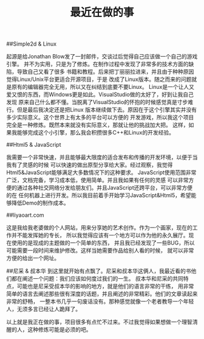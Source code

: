﻿---
title: "最近在做的事"
layout: post
description: "开的坑太多了整理一下"
robots: none
---

##Simple2d & Linux

起源是给Jonathan Blow发了一封邮件，交谈过后觉得自己应该做一个自己的游戏引擎。
并不为实用，只是为了修炼。在制作过程中发现了非常多的技术方面的缺陷，导致自己又看了很多
书籍和教程。后来把丁丽丽拉进来，并且由于种种原因觉得Linux/Unix平台更适合开源项目，于是
改成了Linux版本。随之而来的问题就是原有的编辑器完全无用，所以又在纠结到底要不要Linux。
Linux是一个让人又爱又恨的东西，而Windows更是如此。VisualStudio做的太好了，好到让我自己发现
原来自己什么都不懂。当脱离了VisualStudio的怀抱的时候感觉真是寸步难行。但是最后我决定还是把Linux
版本继续做下去。原因在于这个引擎其实并没有多少实际意义。这个世界上有太多的平台可以方便的
开发游戏，所以我这个项目完全是一种修炼。既然本来就没有实际意义，那就让他的挑战加大把。
这样，如果我能够完成这个小引擎，那么我会积攒很多C++和Linux的开发经验。

##Html5 & JavaScript

我需要一个非常快速，并且能够最大限度的适合发布和传播的开发环境，以便于当我有了灵感的时候
可以快速的做出原型分享给大家。经过观察，我觉得Html5&JavaScript能够满足大多数情况下的这种要求。
JavaScript使用范围非常广泛，文档完备，学习成本低，使用简单。并且我如果有任何的灵感
可以非常方便的通过各种社交网络分发给朋友们。并且JavaScript还跨平台，可以非常方便的在
任何机器上进行开发。所以我目前着手开始学习JavaScript&Html5，希望能够降低Demo的制作成本。

##liyaoart.com

这是我给我老婆做的个人网站，用来分享她的艺术创作。作为一个画家，现在的工作并不能发挥她的专长，
所以我觉得应该有一个地方可以作为他的永久展厅。现在使用的是现成的主题做的一个简单的东西，
并且我已经发现了一些BUG，所以可能需要一段时间来维护修改。这样当她需要作品给别人看的时候，
就可以非常方便的给出一个网址。

##尼采 & 叔本华
到这里就开始有点飘了。尼采和叔本华这俩人，我最近看的书他们都在阐述一个问题：我们应该如何度过我们的一生。
叔本华和尼采的共同特点，可能也是尼采受叔本华的影响的地方，就是他们的语言非常的干练，
用非常简单的语言去阐述那些很有深度的话题，并且阐述的非常精彩。他们的文章读起来非常的舒畅，
一整本书几乎一句废话没有。那种感觉就像一个老者教导一个年轻人，无须多言已经让人跪拜了。

以上就是我正在做的事，项目很多有点忙不过来。不过我觉得如果想做一个理智清醒的人，这种修炼可能是必须的吧。